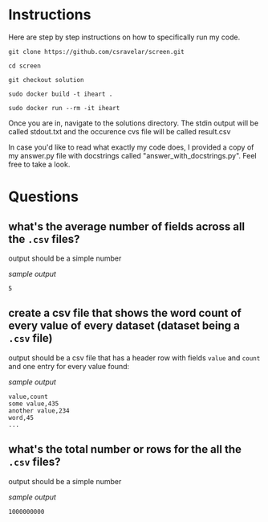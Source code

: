 # Instructions

Here are step by step instructions on how to specifically run my code.

```
git clone https://github.com/csravelar/screen.git

cd screen

git checkout solution

sudo docker build -t iheart .

sudo docker run --rm -it iheart
```

Once you are in, navigate to the solutions directory.
The stdin output will be called stdout.txt and the occurence cvs file will be called result.csv

In case you'd like to read what exactly my code does, I provided a copy of my
answer.py file with docstrings called "answer_with_docstrings.py". Feel free to
take a look.

# Questions

## what's the average number of fields across all the `.csv` files?

output should be a simple number

_sample output_

```
5
```

## create a csv file that shows the word count of every value of every dataset (dataset being a `.csv` file)

output should be a csv file that has a header row with fields `value` and
`count` and one entry for every value found:

_sample output_

```
value,count
some value,435
another value,234
word,45
...
```

## what's the total number or rows for the all the `.csv` files?

output should be a simple number

_sample output_

```
1000000000
```

